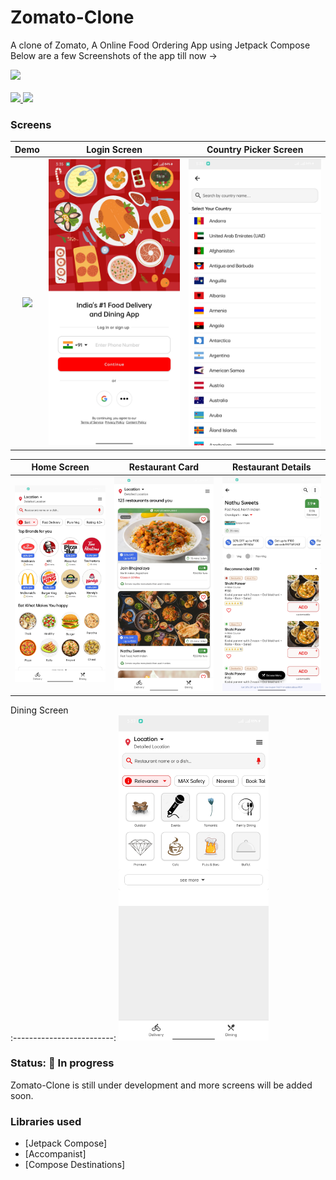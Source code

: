 # Zomato-Clone

A clone of Zomato, A Online Food Ordering App using Jetpack Compose Below are a few Screenshots of
the app till now ->

<div align="left">
    <a href = "https://developer.android.com/jetpack/androidx/versions/all-channel#may_5_2021">
        <img src = "https://img.shields.io/badge/Jetpack%20Compose-1.2.0%20rc01-brightgreen" />
    </a>
</div>
<br>
<div align="left">
    <a href = "https://twitter.com/YugeshJain">
        <img src = "https://img.shields.io/twitter/url?label=follow&style=social&url=https%3A%2F%2Ftwitter.com%2Fyugeshjain" />
    </a>
    <a href = "https://www.linkedin.com/in/yugeshjain/">
        <img src = "https://img.shields.io/badge/-linkedin-0077B5?style=for-the-badge&logo=linkedin" />
    </a>
</div>

### Screens

Demo             |  Login Screen | Country Picker Screen
:-------------------------:|:-------------------------: | :-------------------------: 
<img src="art/demo.gif" width=240 />  |  <img src="art/login_screen.jpg" width=240 /> | <img src="art/country_picker_screen.jpg" width=240 />

Home Screen            |  Restaurant Card | Restaurant Details
:-------------------------:|:-------------------------: | :-------------------------: 
<img src="art/home_screen.jpg" width=240 />  |  <img src="art/restaurant_card_big.jpg" width=240 /> | <img src="art/restaurant_screen.jpg" width=240 />

Dining Screen            
:-------------------------:
<img src="art/dining_screen.jpg" width=240 /> 

### Status: 🚧 In progress
<p>Zomato-Clone is still under development and more screens will be added soon.</p>

### Libraries used

* [Jetpack Compose]
* [Accompanist]
* [Compose Destinations]
